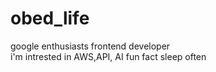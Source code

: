 # obed_life
google enthusiasts frontend developer  
i'm intrested in AWS,API, AI
fun fact sleep often
